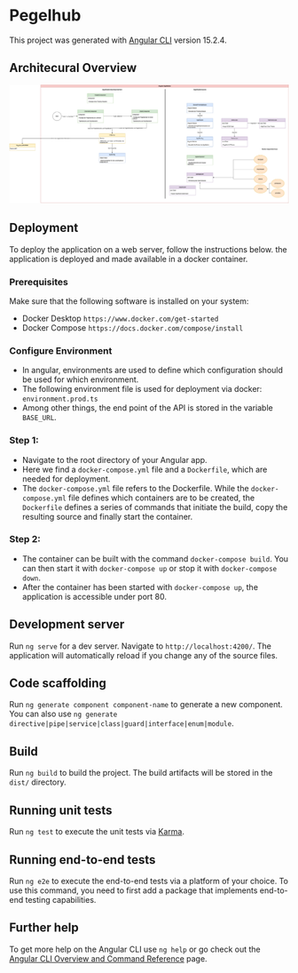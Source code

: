 # Pegelhub

This project was generated with [Angular CLI](https://github.com/angular/angular-cli) version 15.2.4.

## Architecural Overview
![Architectural Overview](Pegelhub.png)

## Deployment
To deploy the application on a web server, follow the instructions below. the application is deployed and made available in a docker container.

### Prerequisites
Make sure that the following software is installed on your system:
- Docker Desktop `https://www.docker.com/get-started`
- Docker Compose `https://docs.docker.com/compose/install`

### Configure Environment
- In angular, environments are used to define which configuration should be used for which environment.
- The following environment file is used for deployment via docker: `environment.prod.ts`
- Among other things, the end point of the API is stored in the variable `BASE_URL`.

### Step 1:
- Navigate to the root directory of your Angular app.
- Here we find a `docker-compose.yml` file and a `Dockerfile`, which are needed for deployment.
- The `docker-compose.yml` file refers to the Dockerfile. While the `docker-compose.yml` file defines which containers are to be created, the `Dockerfile` defines a series of commands that initiate the build, copy the resulting source and finally start the container.

### Step 2:
- The container can be built with the command `docker-compose build`. You can then start it with `docker-compose up` or stop it with `docker-compose down`.
- After the container has been started with `docker-compose up`, the application is accessible under port 80.

## Development server

Run `ng serve` for a dev server. Navigate to `http://localhost:4200/`. The application will automatically reload if you change any of the source files.

## Code scaffolding

Run `ng generate component component-name` to generate a new component. You can also use `ng generate directive|pipe|service|class|guard|interface|enum|module`.

## Build

Run `ng build` to build the project. The build artifacts will be stored in the `dist/` directory.

## Running unit tests

Run `ng test` to execute the unit tests via [Karma](https://karma-runner.github.io).

## Running end-to-end tests

Run `ng e2e` to execute the end-to-end tests via a platform of your choice. To use this command, you need to first add a package that implements end-to-end testing capabilities.

## Further help

To get more help on the Angular CLI use `ng help` or go check out the [Angular CLI Overview and Command Reference](https://angular.io/cli) page.
